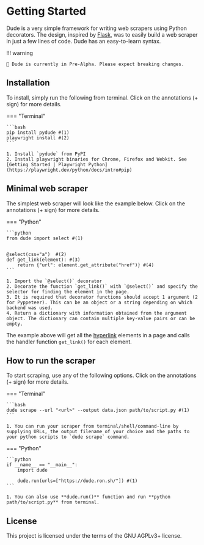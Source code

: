 # Getting Started

Dude is a very simple framework for writing web scrapers using Python decorators. The design, inspired by [Flask](https://github.com/pallets/flask), was to easily build a web scraper in just a few lines of code. Dude has an easy-to-learn syntax.

!!! warning 
    
    🚨 Dude is currently in Pre-Alpha. Please expect breaking changes.

## Installation

To install, simply run the following from terminal. Click on the annotations (+ sign) for more details.

=== "Terminal"

    ```bash
    pip install pydude #(1)
    playwright install #(2)
    ```

    1. Install `pydude` from PyPI
    2. Install playwright binaries for Chrome, Firefox and Webkit. See [Getting Started | Playwright Python](https://playwright.dev/python/docs/intro#pip)

## Minimal web scraper

The simplest web scraper will look like the example below. Click on the annotations (+ sign) for more details.

=== "Python"

    ```python
    from dude import select #(1)
    
    
    @select(css="a")  #(2)
    def get_link(element): #(3)
        return {"url": element.get_attribute("href")} #(4)
    ```

    1. Import the `@select()` decorator
    2. Decorate the function `get_link()` with `@select()` and specify the selector for finding the element in the page.
    3. It is required that decorator functions should accept 1 argument (2 for Pyppeteer). This can be an object or a string depending on which backend was used.
    4. Return a dictionary with information obtained from the argument object. The dictionary can contain multiple key-value pairs or can be empty.

The example above will get all the [hyperlink](https://en.wikipedia.org/wiki/Hyperlink#HTML) elements in a page and calls the handler function `get_link()` for each element.

## How to run the scraper

To start scraping, use any of the following options. Click on the annotations (+ sign) for more details.

=== "Terminal"

    ```bash
    dude scrape --url "<url>" --output data.json path/to/script.py #(1)
    ```
    
    1. You can run your scraper from terminal/shell/command-line by supplying URLs, the output filename of your choice and the paths to your python scripts to `dude scrape` command.

=== "Python"

    ```python
    if __name__ == "__main__":
        import dude
    
        dude.run(urls=["https://dude.ron.sh/"]) #(1)
    ```

    1. You can also use **dude.run()** function and run **python path/to/script.py** from terminal.

## License

This project is licensed under the terms of the GNU AGPLv3+ license.
